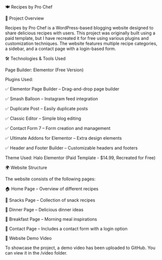 🍽️ Recipes by Pro Chef

📌 Project Overview

Recipes by Pro Chef is a WordPress-based blogging website designed to share delicious recipes with users. This project was originally built using a paid template, but I have recreated it for free using various plugins and customization techniques. The website features multiple recipe categories, a sidebar, and a contact page with a login-based form.

🛠️ Technologies & Tools Used

Page Builder: Elementor (Free Version)

Plugins Used:

✅ Elementor Page Builder – Drag-and-drop page builder

✅ Smash Balloon – Instagram feed integration

✅ Duplicate Post – Easily duplicate posts

✅ Classic Editor – Simple blog editing

✅ Contact Form 7 – Form creation and management

✅ Ultimate Addons for Elementor – Extra design elements

✅ Header and Footer Builder – Customizable headers and footers

Theme Used: Halo Elementor (Paid Template - $14.99, Recreated for Free)

🌍 Website Structure

The website consists of the following pages:

🏠 Home Page – Overview of different recipes

🍔 Snacks Page – Collection of snack recipes

🍲 Dinner Page – Delicious dinner ideas

🥞 Breakfast Page – Morning meal inspirations

📩 Contact Page – Includes a contact form with a login option

🎥 Website Demo Video

To showcase the project, a demo video has been uploaded to GitHub. You can view it in the /video folder.
